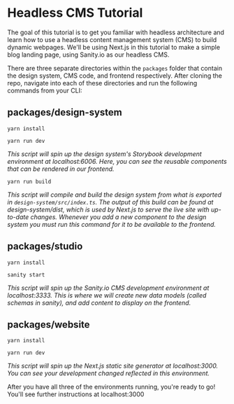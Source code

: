 # Headless CMS Tutorial
The goal of this tutorial is to get you familiar with headless architecture and learn how to use a headless content management system (CMS) to build dynamic webpages. We'll be using Next.js in this tutorial to make a simple blog landing page, using Sanity.io as our headless CMS.

There are three separate directories within the `packages` folder that contain the design system, CMS code, and frontend respectively. After cloning the repo, navigate into each of these directories and run the following commands from your CLI:

## packages/design-system

`yarn install`

`yarn run dev`

*This script will spin up the design system's Storybook development environment at localhost:6006. Here, you can see the reusable components that can be rendered in our frontend.*

`yarn run build`

*This script will compile and build the design system from what is exported in `design-system/src/index.ts`. The output of this build can be found at design-system/dist, which is used by Next.js to serve the live site with up-to-date changes. Whenever you add a new component to the design system you must run this command for it to be available to the frontend.*

## packages/studio

`yarn install`

`sanity start`

*This script will spin up the Sanity.io CMS development environment at localhost:3333. This is where we will create new data models (called schemas in sanity), and add content to display on the frontend.*

## packages/website

`yarn install`

`yarn run dev`

*This script will spin up the Next.js static site generator  at localhost:3000. You can see your development changed reflected in this environment.*

After you have all three of the environments running, you're ready to go! You'll see further instructions at localhost:3000